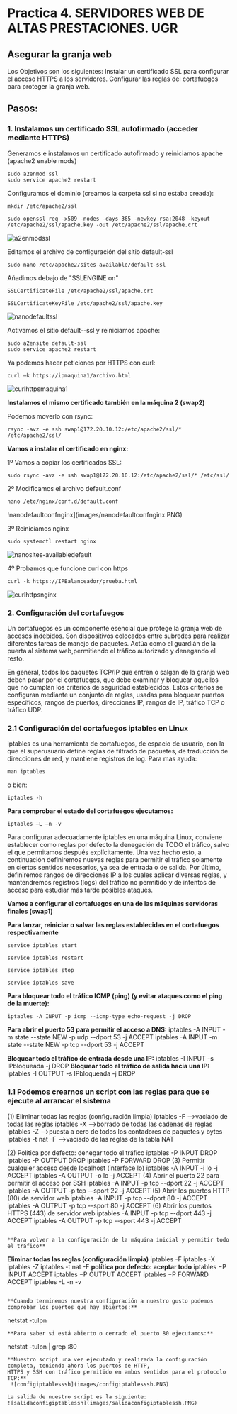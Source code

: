 # Practica 4. SERVIDORES WEB DE ALTAS PRESTACIONES. UGR
## Asegurar la granja web
Los Objetivos son los siguientes:
Instalar un certificado SSL para configurar el acceso HTTPS a los servidores.
Configurar las reglas del cortafuegos para proteger la granja web.
## Pasos:

### 1. Instalamos un certificado SSL autofirmado (acceder mediante HTTPS)
Generamos e instalamos un certificado autofirmado y reiniciamos apache
(apache2 enable mods)
```
sudo a2enmod ssl
sudo service apache2 restart
```
Configuramos el dominio (creamos la carpeta ssl si no estaba creada):
```
mkdir /etc/apache2/ssl

sudo openssl req -x509 -nodes -days 365 -newkey rsa:2048 -keyout
/etc/apache2/ssl/apache.key -out /etc/apache2/ssl/apache.crt
```
![a2enmodssl](images/a2enmodssl.PNG) 

Editamos el archivo de configuración del sitio default-ssl
```
sudo nano /etc/apache2/sites-available/default-ssl
```
Añadimos debajo de "SSLENGINE on"
```
SSLCertificateFile /etc/apache2/ssl/apache.crt

SSLCertificateKeyFile /etc/apache2/ssl/apache.key
```
![nanodefaultssl](images/nanodefaultssl.PNG) 

Activamos el sitio default--ssl y reiniciamos apache:
```
sudo a2ensite default-ssl
sudo service apache2 restart
```
Ya podemos hacer peticiones por HTTPS con curl:

 ```
 curl –k https://ipmaquina1/archivo.html
 ```
 ![curlhttpsmaquina1](images/curlhttpsswap1.PNG)

**Instalamos el mismo certificado también en la máquina 2 (swap2)**

Podemos moverlo con rsync:
```
rsync -avz -e ssh swap1@172.20.10.12:/etc/apache2/ssl/* /etc/apache2/ssl/
```
**Vamos a instalar el certificado en nginx:**

1º Vamos a copiar los certificados SSL:
```
sudo rsync -avz -e ssh swap1@172.20.10.12:/etc/apache2/ssl/* /etc/ssl/
```
2º Modificamos el archivo default.conf
```
nano /etc/nginx/conf.d/default.conf
```
!nanodefaultconfnginx](images/nanodefaultconfnginx.PNG)

3º Reiniciamos nginx
```
sudo systemctl restart nginx
```
![nanosites-availabledefault](images/nanosites-availabledefault.PNG)

4º Probamos que funcione curl con https
```
curl -k https://IPBalanceador/prueba.html
```
 ![curlhttpsnginx](images/curlhttpsnginx.PNG)

### 2. Configuración del cortafuegos
Un cortafuegos es un componente esencial que protege la granja web de accesos indebidos. Son dispositivos colocados entre subredes para realizar diferentes tareas de manejo de paquetes. Actúa como el guardián de la puerta al sistema web,permitiendo el tráfico autorizado y denegando el resto.

En general, todos los paquetes TCP/IP que entren o salgan de la granja web deben pasar por el cortafuegos, que debe examinar y bloquear aquellos que no cumplan los criterios de seguridad establecidos. Estos criterios se configuran mediante un conjunto de reglas, usadas para bloquear puertos específicos, rangos de puertos, direcciones IP, rangos de IP, tráfico TCP o tráfico UDP.
### 2.1 Configuración del cortafuegos iptables en Linux
iptables es una herramienta de cortafuegos, de espacio de usuario, con la que el superusuario define reglas de filtrado de paquetes, de traducción de direcciones de red, y mantiene registros de log. 
Para mas ayuda:
```
man iptables
```
o bien:
```
iptables -h
```

**Para comprobar el estado del cortafuegos ejecutamos:**
```
iptables –L –n -v
```
Para configurar adecuadamente iptables en una máquina Linux, conviene establecer como reglas por defecto la denegación de TODO el tráfico, salvo el que permitamos después explícitamente. Una vez hecho esto, a continuación definiremos nuevas reglas para permitir el tráfico solamente en ciertos sentidos necesarios, ya sea de entrada o de salida. Por último, definiremos rangos de direcciones IP a los cuales aplicar diversas reglas, y mantendremos registros (logs) del tráfico no permitido y de intentos de acceso para estudiar más tarde posibles ataques.

**Vamos a configurar el cortafuegos en una de las máquinas servidoras finales (swap1)**

**Para lanzar, reiniciar o salvar las reglas establecidas en el cortafuegos respectivamente**
```
service iptables start

service iptables restart

service iptables stop

service iptables save
```
**Para bloquear todo el tráfico ICMP (ping) (y evitar ataques como el ping de la muerte):**
```
iptables -A INPUT -p icmp --icmp-type echo-request -j DROP
``` 
**Para abrir el puerto 53 para permitir el acceso a DNS:**
iptables -A INPUT -m state --state NEW -p udp --dport 53 -j ACCEPT
iptables -A INPUT -m state --state NEW -p tcp --dport 53 -j ACCEPT

**Bloquear todo el tráfico de entrada desde una IP:**
iptables -I INPUT -s IPbloqueada -j DROP
**Bloquear todo el tráfico de salida hacia una IP:**
iptables -I OUTPUT -s IPbloqueada -j DROP
 


### 1.1 Podemos crearnos un script con las reglas para que se ejecute al arrancar el sistema
(1) Eliminar todas las reglas (configuración limpia)
iptables -F           -->vaciado de todas las reglas
iptables -X           -->borrado de todas las cadenas de reglas
iptables -Z           -->puesta a cero de todos los contadores de paquetes y bytes
iptables -t nat -F    -->vaciado de las reglas de la tabla NAT

(2) Política por defecto: denegar todo el tráfico
iptables -P INPUT DROP
iptables -P OUTPUT DROP
iptables -P FORWARD DROP
(3) Permitir cualquier acceso desde localhost (interface lo)
iptables -A INPUT -i lo -j ACCEPT
iptables -A OUTPUT -o lo -j ACCEPT
(4) Abrir el puerto 22 para permitir el acceso por SSH
iptables -A INPUT -p tcp --dport 22 -j ACCEPT
iptables -A OUTPUT -p tcp --sport 22 -j ACCEPT
(5) Abrir los puertos HTTP (80) de servidor web
iptables -A INPUT -p tcp --dport 80 -j ACCEPT
iptables -A OUTPUT -p tcp --sport 80 -j ACCEPT
(6) Abrir los puertos HTTPS (443) de servidor web
iptables -A INPUT -p tcp --dport 443 -j ACCEPT
iptables -A OUTPUT -p tcp --sport 443 -j ACCEPT
```

**Para volver a la configuración de la máquina inicial y permitir todo el tráfico**
```
**Eliminar todas las reglas (configuración limpia)**
iptables -F
iptables -X
iptables -Z
iptables -t nat -F
**política por defecto: aceptar todo**
iptables −P INPUT ACCEPT
iptables −P OUTPUT ACCEPT
iptables −P FORWARD ACCEPT
iptables -L -n -v
```

**Cuando terminemos nuestra configuración a nuestro gusto podemos comprobar los puertos que hay abiertos:**
```
netstat -tulpn
```
**Para saber si está abierto o cerrado el puerto 80 ejecutamos:**
```
netstat -tulpn | grep :80
```
**Nuestro script una vez ejecutado y realizada la configuración completa, teniendo ahora los puertos de HTTP, 
HTTPS y SSH con tráfico permitido en ambos sentidos para el protocolo TCP:**
 ![configiptablesssh](images/configiptablesssh.PNG)

La salida de nuestro script es la siguiente:
![salidaconfigiptablessh](images/salidaconfigiptablessh.PNG)

